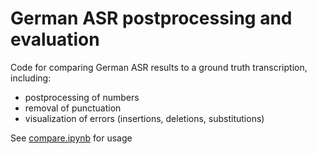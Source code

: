 # German ASR postprocessing and evaluation

Code for comparing German ASR results to a ground truth transcription, including:

- postprocessing of numbers
- removal of punctuation
- visualization of errors (insertions, deletions, substitutions)

See [compare.ipynb](compare.ipynb) for usage

